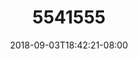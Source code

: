---
title: 5541555
date: 2018-09-03T18:42:21-08:00
draft: false
name: 黒羽イヴ
img_url: https://cdn.u1.huluxia.com/g4/M01/63/E0/rBAAdmHwCv-AAYJxAANvbRGvnbU322.png
original_fn: DSCF0454.jpg
tags:
- 黒羽イヴ

---